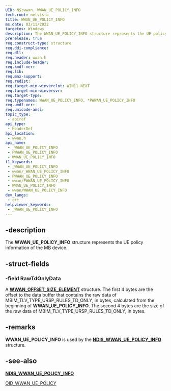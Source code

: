 ```yaml
---
UID: NS:wwan._WWAN_UE_POLICY_INFO
tech.root: netvista
title: WWAN_UE_POLICY_INFO
ms.date: 03/11/2022
targetos: Windows
description: The WWAN_UE_POLICY_INFO structure represents the UE policy information of the MB device.
prerelease: true
req.construct-type: structure
req.ddi-compliance: 
req.dll: 
req.header: wwan.h
req.include-header: 
req.kmdf-ver: 
req.lib: 
req.max-support: 
req.redist: 
req.target-min-winverclnt: WIN11_NEXT
req.target-min-winversvr: 
req.target-type: 
req.typenames: WWAN_UE_POLICY_INFO, *PWWAN_UE_POLICY_INFO
req.umdf-ver: 
req.unicode-ansi: 
topic_type:
 - apiref
api_type:
 - HeaderDef
api_location:
 - wwan.h
api_name:
 - _WWAN_UE_POLICY_INFO
 - PWWAN_UE_POLICY_INFO
 - WWAN_UE_POLICY_INFO
f1_keywords:
 - _WWAN_UE_POLICY_INFO
 - wwan/_WWAN_UE_POLICY_INFO
 - PWWAN_UE_POLICY_INFO
 - wwan/PWWAN_UE_POLICY_INFO
 - WWAN_UE_POLICY_INFO
 - wwan/WWAN_UE_POLICY_INFO
dev_langs:
 - c++
helpviewer_keywords:
 - _WWAN_UE_POLICY_INFO
---
```


## -description

The **WWAN_UE_POLICY_INFO** structure represents the UE policy information of the MB device.

## -struct-fields

### -field RawTdOnlyData

A [**WWAN_OFFSET_SIZE_ELEMENT**](ns-wwan-wwan_offset_size_element.md) structure. The first 4 bytes are the offset to the data buffer that contains the raw data of MBIM_TLV_TYPE_URSP_RULES_TD_ONLY, in bytes, calculated from the beginning of **WWAN_UE_POLICY_INFO**.
The second 4 bytes are the size of the raw data of MBIM_TLV_TYPE_URSP_RULES_TD_ONLY, in bytes.

## -remarks

**WWAN_UE_POLICY_INFO** is used by the  [**NDIS_WWAN_UE_POLICY_INFO**](/ndiswwan/ns-ndiswwan-ndis_wwan_ue_policy_info.md) structure.

## -see-also

[**NDIS_WWAN_UE_POLICY_INFO**](/ndiswwan/ns-ndiswwan-ndis_wwan_ue_policy_info.md)

[OID_WWAN_UE_POLICY](/windows-hardware/drivers/network/oid-wwan-ue-policy)